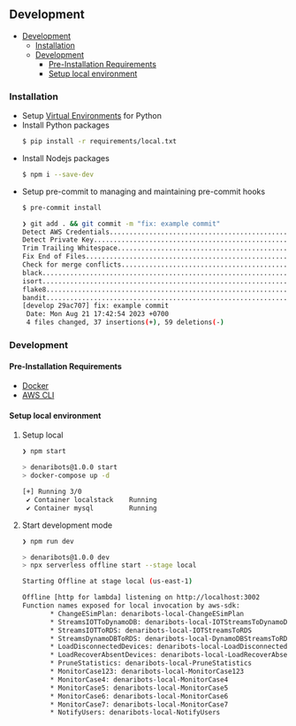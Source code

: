 ## Development

<!-- TOC -->

* [Development](#development)
    * [Installation](#installation)
    * [Development](#development)
        * [Pre-Installation Requirements](#pre-installation-requirements)
        * [Setup local environment](#setup-local-environment)

<!-- TOC -->

### Installation

* Setup [Virtual Environments](https://docs.python.org/3/library/venv.html) for Python
* Install Python packages
    ```sh
    $ pip install -r requirements/local.txt
    ```
* Install Nodejs packages
    ```sh
    $ npm i --save-dev
    ```
* Setup pre-commit to managing and maintaining pre-commit hooks
    ```sh
    $ pre-commit install
    ```
    ```sh
    ❯ git add . && git commit -m "fix: example commit"
    Detect AWS Credentials...................................................Passed
    Detect Private Key.......................................................Passed
    Trim Trailing Whitespace.................................................Passed
    Fix End of Files.........................................................Passed
    Check for merge conflicts................................................Passed
    black....................................................................Passed
    isort....................................................................Passed
    flake8...................................................................Passed
    bandit...................................................................Passed
    [develop 29ac707] fix: example commit
     Date: Mon Aug 21 17:42:54 2023 +0700
     4 files changed, 37 insertions(+), 59 deletions(-)
    ```

### Development

#### Pre-Installation Requirements

- [Docker](https://docs.docker.com/engine/install/)
- [AWS CLI](https://docs.aws.amazon.com/cli/latest/userguide/getting-started-install.html)

#### Setup local environment

1. Setup local
    ```sh
    ❯ npm start  

    > denaribots@1.0.0 start
    > docker-compose up -d
    
    [+] Running 3/0
     ✔ Container localstack    Running                                                    0.0s 
     ✔ Container mysql         Running                                                    0.0s 
    ```
2. Start development mode
    ```sh
    ❯ npm run dev
    
    > denaribots@1.0.0 dev
    > npx serverless offline start --stage local

    Starting Offline at stage local (us-east-1)

    Offline [http for lambda] listening on http://localhost:3002
    Function names exposed for local invocation by aws-sdk:
           * ChangeESimPlan: denaribots-local-ChangeESimPlan
           * StreamsIOTToDynamoDB: denaribots-local-IOTStreamsToDynamoDB
           * StreamsIOTToRDS: denaribots-local-IOTStreamsToRDS
           * StreamsDynamoDBToRDS: denaribots-local-DynamoDBStreamsToRDS
           * LoadDisconnectedDevices: denaribots-local-LoadDisconnectedDevices
           * LoadRecoverAbsentDevices: denaribots-local-LoadRecoverAbsentDevices
           * PruneStatistics: denaribots-local-PruneStatistics
           * MonitorCase123: denaribots-local-MonitorCase123
           * MonitorCase4: denaribots-local-MonitorCase4
           * MonitorCase5: denaribots-local-MonitorCase5
           * MonitorCase6: denaribots-local-MonitorCase6
           * MonitorCase7: denaribots-local-MonitorCase7
           * NotifyUsers: denaribots-local-NotifyUsers

    ```